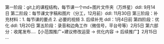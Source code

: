 第一阶段：git上的课程结构，每节课一个md+图片文件夹（万烨星）ddl: 9月14日
第二阶段：每节课文字稿和图片（分工，12月前）ddl: 11月30日
第三阶段：补充材料：1. 每节课的要点 2. 必要的视频 3. 后续补充 ddl：1月4日前
第四阶段：优化 ddl: 1月20日
第五阶段：录音和边角工作（微信号，平台号等）2月5日
第六部分：收尾发布….【小范围推广+建议修改运营 -> 优化内容 -> 后续推广】2月15日
…
